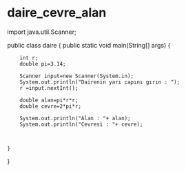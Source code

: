 # daire_cevre_alan


import java.util.Scanner;

public class daire {
    public static void main(String[] args) {

        int r;
        double pi=3.14;

        Scanner input=new Scanner(System.in);
        System.out.println("Dairenin yarı capını gırın : ");
        r =input.nextInt();

        double alan=pi*r*r;
        double cevre=2*pi*r;

        System.out.println("Alan : "+ alan);
        System.out.println("Cevresi : "+ cevre);



    }
}
